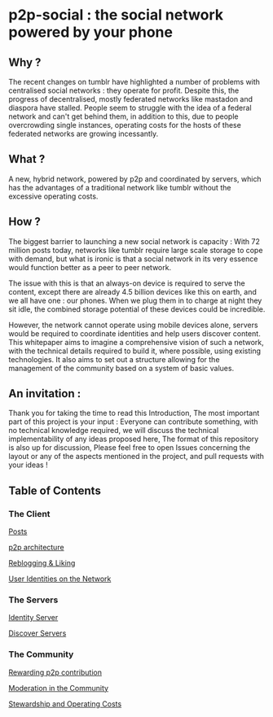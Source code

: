# p2p-social : the social network powered by your phone

## Why ?
The recent changes on tumblr have highlighted a number of problems with centralised social networks : they operate for profit. Despite this, the progress of decentralised, mostly federated networks like mastadon and diaspora have stalled. People seem to struggle with the idea of a federal network and can't get behind them, in addition to this, due to people overcrowding single instances, operating costs for the hosts of these federated networks are growing incessantly.

## What ?
A new, hybrid network, powered by p2p and coordinated by servers, which has the advantages of a traditional network like tumblr without the excessive operating costs.

## How ?
The biggest barrier to launching a new social network is capacity : With 72 million posts today, networks like tumblr require large scale storage to cope with demand, but what is ironic is that a social network in its very essence would function better as a peer to peer network.

The issue with this is that an always-on device is required to serve the content, except there are already 4.5 billion devices like  this on earth, and we all have one : our phones. When we plug them in to charge at night they sit idle, the combined storage potential of these devices could be incredible.

However, the network cannot operate using mobile devices alone, servers would be required to coordinate identities and help users discover content. This whitepaper aims to imagine a comprehensive vision of such a network, with the technical details required to build it, where possible, using existing technologies. It also aims to  set out a structure allowing for the management of the community based on a system of basic values.

## An invitation :
Thank you for taking the time to read this Introduction, The most important part of this project is your input : Everyone can contribute something, with no technical knowledge required, we will discuss the technical implementability of any ideas proposed here, The format of this repository is also up for discussion, Please feel free to open Issues concerning the layout or any of the aspects mentioned in the project, and pull requests with your ideas !

## Table of Contents

### The Client
[Posts](client/posts.md)

[p2p architecture](client/p2p.md)

[Reblogging & Liking](client/repost_like.md)

[User Identities on the Network](client/id.md)

### The Servers
[Identity Server](server/identity.md)

[Discover Servers](server/discovery.md)

### The Community
[Rewarding p2p contribution](community/reward.md)

[Moderation in the Community](community/mods.md)

[Stewardship and Operating Costs](community/stewardship.md)
